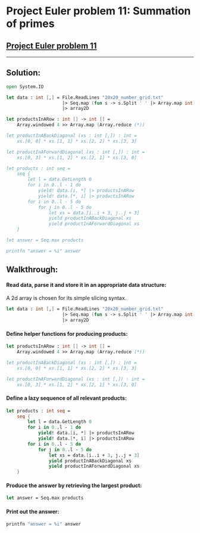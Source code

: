 # Project Euler problem 11: Summation of primes
[Project Euler problem 11](https://projecteuler.net/problem=11)
---
___
## Solution:
```fsharp
open System.IO

let data : int [,] = File.ReadLines "20x20_number_grid.txt"
                     |> Seq.map (fun s -> s.Split ' ' |> Array.map int)
                     |> array2D

let productsInARow : int [] -> int [] =
    Array.windowed 4 >> Array.map (Array.reduce (*))

let productInABackDiagonal (xs : int [,]) : int =
    xs.[0, 0] * xs.[1, 1] * xs.[2, 2] * xs.[3, 3]

let productInAForwardDiagonal (xs : int [,]) : int =
    xs.[0, 3] * xs.[1, 2] * xs.[2, 1] * xs.[3, 0]

let products : int seq =
    seq {
        let l = data.GetLength 0
        for i in 0..l - 1 do
            yield! data.[i, *] |> productsInARow
            yield! data.[*, i] |> productsInARow
        for i in 0..l - 5 do
            for j in 0..l - 5 do
                let xs = data.[i..i + 3, j..j + 3]
                yield productInABackDiagonal xs
                yield productInAForwardDiagonal xs
    }

let answer = Seq.max products

printfn "answer = %i" answer
```

## Walkthrough:

#### Read data, parse it and store it in an appropriate data structure:
A 2d array is chosen for its simple slicing syntax.
```fsharp
let data : int [,] = File.ReadLines "20x20_number_grid.txt"
                     |> Seq.map (fun s -> s.Split ' ' |> Array.map int)
                     |> array2D
```

#### Define helper functions for producing products:
```fsharp
let productsInARow : int [] -> int [] =
    Array.windowed 4 >> Array.map (Array.reduce (*))

let productInABackDiagonal (xs : int [,]) : int =
    xs.[0, 0] * xs.[1, 1] * xs.[2, 2] * xs.[3, 3]

let productInAForwardDiagonal (xs : int [,]) : int =
    xs.[0, 3] * xs.[1, 2] * xs.[2, 1] * xs.[3, 0]
```

#### Define a lazy sequence of all relevant products:
```fsharp
let products : int seq =
    seq {
        let l = data.GetLength 0
        for i in 0..l - 1 do
            yield! data.[i, *] |> productsInARow
            yield! data.[*, i] |> productsInARow
        for i in 0..l - 5 do
            for j in 0..l - 5 do
                let xs = data.[i..i + 3, j..j + 3]
                yield productInABackDiagonal xs
                yield productInAForwardDiagonal xs
    }
```

#### Produce the answer by retrieving the largest product:
```fsharp
let answer = Seq.max products
```

#### Print out the answer:
```fsharp
printfn "answer = %i" answer
```
